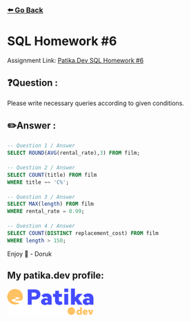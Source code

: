 ### [⬅️ Go Back](../../../README.md)

# SQL Homework #6

Assignment Link: [Patika.Dev SQL Homework #6](https://app.patika.dev/courses/sql/Odev6)

## ❓Question :

Please write necessary queries according to given conditions.

## ✏️Answer :

```sql
-- Question 1 / Answer
SELECT ROUND(AVG(rental_rate),3) FROM film;

-- Question 2 / Answer
SELECT COUNT(title) FROM film
WHERE title ~~ 'C%';

-- Question 3 / Answer
SELECT MAX(length) FROM film
WHERE rental_rate = 0.99;

-- Question 4 / Answer
SELECT COUNT(DISTINCT replacement_cost) FROM film
WHERE length > 150;
```

Enjoy 🚀 - Doruk

## My patika.dev profile:

<a href="https://app.patika.dev/kaolin"><img src="../../../assets/newPatikaLogo.svg" width=200/></a>
